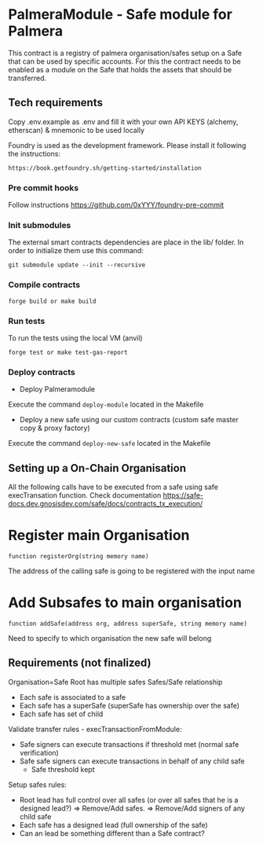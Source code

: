 # PalmeraModule - Safe module for Palmera

This contract is a registry of palmera organisation/safes setup on a Safe that can be used by specific accounts. For this the contract needs to be enabled as a module on the Safe that holds the assets that should be transferred.

## Tech requirements

Copy .env.example as .env and fill it with your own API KEYS (alchemy, etherscan) & mnemonic to be used locally

Foundry is used as the development framework. Please install it following the instructions:

```
https://book.getfoundry.sh/getting-started/installation
```

### Pre commit hooks

Follow instructions https://github.com/0xYYY/foundry-pre-commit

### Init submodules

The external smart contracts dependencies are place in the lib/ folder. In order to initialize them use this command:

```
git submodule update --init --recursive
```

### Compile contracts

```
forge build or make build
```

### Run tests

To run the tests using the local VM (anvil)

```
forge test or make test-gas-report
```

### Deploy contracts

-   Deploy Palmeramodule

Execute the command `deploy-module` located in the Makefile

-   Deploy a new safe using our custom contracts (custom safe master copy & proxy factory)

Execute the command `deploy-new-safe` located in the Makefile

## Setting up a On-Chain Organisation

All the following calls have to be executed from a safe using safe execTransation function. Check documentation https://safe-docs.dev.gnosisdev.com/safe/docs/contracts_tx_execution/

# Register main Organisation

`function registerOrg(string memory name)`

The address of the calling safe is going to be registered with the input name

# Add Subsafes to main organisation

`function addSafe(address org, address superSafe, string memory name)`

Need to specify to which organisation the new safe will belong

## Requirements (not finalized)

Organisation=Safe Root has multiple safes
Safes/Safe relationship


-   Each safe is associated to a safe
-   Each safe has a superSafe (superSafe has ownership over the safe)
-   Each safe has set of child

Validate transfer rules - execTransactionFromModule:

-   Safe signers can execute transactions if threshold met (normal safe verification)
-   Safe safe signers can execute transactions in behalf of any child safe
    -   Safe threshold kept

Setup safes rules:

-   Root lead has full control over all safes (or over all safes that he is a designed lead?)
    => Remove/Add safes.
    => Remove/Add signers of any child safe
-   Each safe has a designed lead (full ownership of the safe)
-   Can an lead be something different than a Safe contract?
